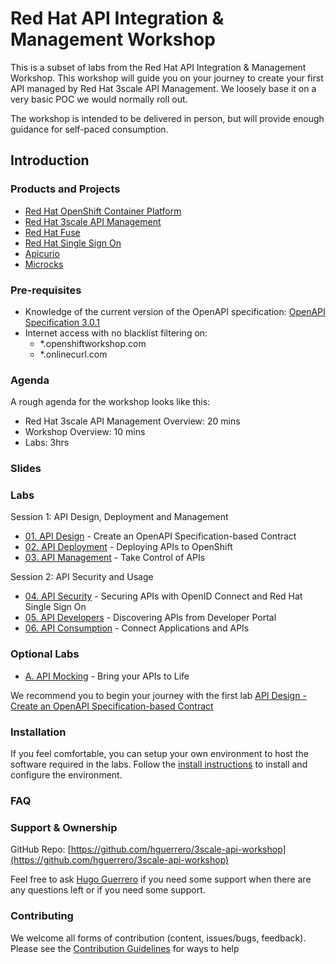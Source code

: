 # Red Hat API Integration &amp; Management Workshop

This is a subset of labs from the Red Hat API Integration &amp; Management Workshop. This workshop will guide you on your journey to create your first API managed by Red Hat 3scale API Management. We loosely base it on a very basic POC we would normally roll out.

The workshop is intended to be delivered in person, but will provide enough guidance for self-paced consumption.

## Introduction

### Products and Projects

* [Red Hat OpenShift Container Platform](https://www.redhat.com/en/technologies/cloud-computing/openshift)
* [Red Hat 3scale API Management](https://www.redhat.com/en/technologies/jboss-middleware/3scale)
* [Red Hat Fuse](https://access.redhat.com/products/red-hat-fuse)
* [Red Hat Single Sign On](https://access.redhat.com/products/red-hat-single-sign-on)
* [Apicurio](https://www.apicur.io/)
* [Microcks](http://microcks.github.io/)

### Pre-requisites

* Knowledge of the current version of the OpenAPI specification: [OpenAPI Specification 3.0.1](https://github.com/OAI/OpenAPI-Specification/blob/master/versions/3.0.1.md)
* Internet access with no blacklist filtering on:
  * *.openshiftworkshop.com
  * *.onlinecurl.com 

### Agenda

A rough agenda for the workshop looks like this:

* Red Hat 3scale API Management Overview: 20 mins
* Workshop Overview: 10 mins
* Labs: 3hrs

### Slides

### Labs

Session 1: API Design, Deployment and Management

* [01. API Design](docs/labs/lab01/lab01.md) - Create an OpenAPI Specification-based Contract
* [02. API Deployment](docs/labs/lab02/lab02.md) - Deploying APIs to OpenShift
* [03. API Management](docs/labs/lab03/lab03.md) - Take Control of APIs

Session 2: API Security and Usage

* [04. API Security](docs/labs/lab04/lab04.md) - Securing APIs with OpenID Connect and Red Hat Single Sign On
* [05. API Developers](docs/labs/lab05/lab05.md) - Discovering APIs from Developer Portal
* [06. API Consumption](docs/labs/lab06/lab06.md) - Connect Applications and APIs

### Optional Labs

* [A. API Mocking](docs/labs/lab102/lab102.md) - Bring your APIs to Life

We recommend you to begin your journey with the first lab [API Design - Create an OpenAPI Specification-based Contract](docs/labs/lab01.md)

### Installation

If you feel comfortable, you can setup your own environment to host the software required in the labs. Follow the [install instructions](docs/install.md) to install and configure the environment.

### FAQ

### Support & Ownership

GitHub Repo: [https://github.com/hguerrero/3scale-api-workshop](https://github.com/hguerrero/3scale-api-workshop)

Feel free to ask [Hugo Guerrero](mailto:hguerrero@redhat.com) if you need some support when there are any questions left or if you need some support.

### Contributing

We welcome all forms of contribution (content, issues/bugs, feedback). Please see the [Contribution Guidelines](docs/contributing.md) for ways to help
